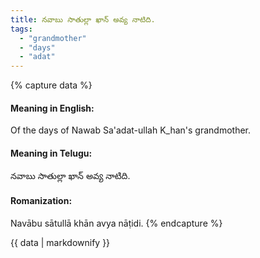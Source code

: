 ```yaml
---
title: నవాబు సాతుల్లా ఖాన్ అవ్య నాటిది.
tags:
  - "grandmother"
  - "days"
  - "adat"
---
```


{% capture data %}
#### Meaning in English:
Of the days of Nawab Sa'adat-ullah K_han's grandmother.

#### Meaning in Telugu:
నవాబు సాతుల్లా ఖాన్ అవ్య నాటిది.

#### Romanization:
Navābu sātullā khān avya nāṭidi.
{% endcapture %}

{{ data | markdownify }}

